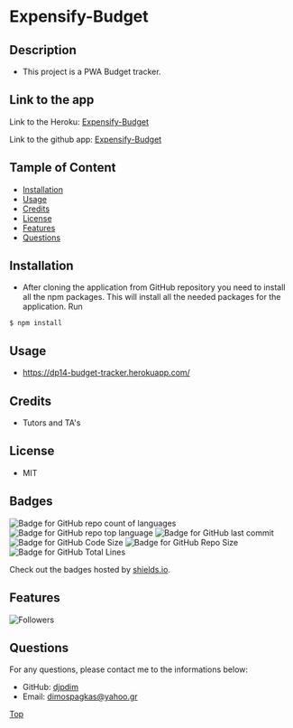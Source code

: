 # Expensify-Budget

## Description

-   This project is a PWA Budget tracker.

## Link to the app

Link to the Heroku: [Expensify-Budget](https://dp14-budget-tracker.herokuapp.com/)

Link to the github app: [Expensify-Budget](https://github.com/djpdim/Expensify-Budget)

## Tample of Content

-   [Installation](#installation)
-   [Usage](#usage)
-   [Credits](#credits)
-   [License](#license)
-   [Features](#features)
-   [Questions](#questions)

## Installation

-   After cloning the application from GitHub repository you need to install all the npm packages. This will install all the needed packages for the application.
    Run

```
$ npm install
```

## Usage

-   https://dp14-budget-tracker.herokuapp.com/

## Credits

-   Tutors and TA's

## License

-   MIT

## Badges

![Badge for GitHub repo count of languages](https://img.shields.io/github/languages/count/djpdim/Expensify-Budget?style=flat&logo=appveyor)
![Badge for GitHub repo top language](https://img.shields.io/github/languages/top/djpdim/Expensify-Budget?style=flat&logo=appveyor)
![Badge for GitHub last commit](https://img.shields.io/github/last-commit/djpdim/Expensify-Budget?style=flat&logo=appveyor)
![Badge for GitHub Code Size](https://img.shields.io/github/languages/code-size/djpdim/Expensify-Budget?style=flat&logo=appveyor)
![Badge for GitHub Repo Size](https://img.shields.io/github/repo-size/djpdim/Expensify-Budget?style=flat&logo=appveyor)
![Badge for GitHub Total Lines](https://img.shields.io/tokei/lines/github/djpdim/Expensify-Budget?style=flat&logo=appveyor)

Check out the badges hosted by [shields.io](https://shields.io/).

## Features

<img src="https://img.shields.io/github/followers/djpdim?style=social" alt="Followers" />

## Questions

For any questions, please contact me to the informations below:

-   GitHub: [djpdim](https://github.com/djpdim)
-   Email: [dimospagkas@yahoo.gr](mailto:dimospagkas@yahoo.gr)

[Top](#description)
